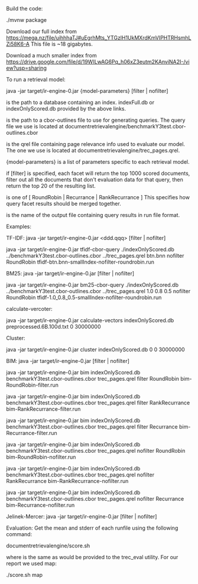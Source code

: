 Build the code:

./mvnw package


Download our full index from https://mega.nz/file/uihhhaTJ#uEgrhMts_YTGzlH1UkMXrdKmVIPHTRHsmhLZi58K6-A
This file is ~18 gigabytes.

Download a much smaller index from https://drive.google.com/file/d/19WILwAG6Pq_h06xZ3eutm2KAnviNA2I-/view?usp=sharing


To run a retrieval model:

java -jar target/ir-engine-0.jar <model> <index> <cbor-outlines> <qrel> {model-parameters} [filter | nofilter] <mergeType> <runfile>

<index> is the path to a database containing an index.  indexFull.db or indexOnlyScored.db provided by the above links.

<cbor-outlines> is the path to a cbor-outlines file to use for generating queries.  The query file we use is located at
documentretrievalengine/benchmarkY3test.cbor-outlines.cbor

<qrel> is the qrel file containing page relevance info used to evaluate our model.
The one we use is located at documentretrievalengine/trec_pages.qrel.

{model-parameters} is a list of parameters specific to each retrieval model.

if [filter] is specified, each facet will return the top 1000 scored documents, filter out all the documents that don't
evaluation data for that query, then return the top 20 of the resulting list.

<mergeType> is one of [ RoundRobin | Recurrance | RankRecurrance ]
This specifies how query facet results should be merged together.

<runfile> is the name of the output file containing query results in run file format.

Examples:

TF-IDF:
java -jar target/ir-engine-0.jar <model> <index> <cbor-outlines> <qrel> <ddd.qqq> [filter | nofilter] <mergeType> <runfile>

java -jar target/ir-engine-0.jar tfidf-cbor-query ./indexOnlyScored.db ../benchmarkY3test.cbor-outlines.cbor ../trec_pages.qrel btn.bnn nofilter RoundRobin tfidf-btn.bnn-smallIndex-nofilter-roundrobin.run

BM25:
java -jar target/ir-engine-0.jar <model> <index> <cbor-outlines> <qrel> <k1> <k3> <beta> [filter | nofilter] <mergeType> <runfile>

java -jar target/ir-engine-0.jar bm25-cbor-query ./indexOnlyScored.db ../benchmarkY3test.cbor-outlines.cbor ../trec_pages.qrel 1.0 0.8 0.5 nofilter RoundRobin tfidf-1.0_0.8_0.5-smallIndex-nofilter-roundrobin.run

calculate-vercoter:

java -jar target/ir-engine-0.jar calculate-vectors indexOnlyScored.db preprocessed.6B.100d.txt 0 30000000      

Cluster:

java -jar target/ir-engine-0.jar cluster indexOnlyScored.db 0 0 30000000   

BIM:
java -jar target/ir-engine-0.jar <model> <index> <cbor-outlines> <qrel> [filter | nofilter] <mergeType> <runfile>

java -jar target/ir-engine-0.jar bim indexOnlyScored.db benchmarkY3test.cbor-outlines.cbor trec_pages.qrel filter RoundRobin bim-RoundRobin-filter.run

java -jar target/ir-engine-0.jar bim indexOnlyScored.db benchmarkY3test.cbor-outlines.cbor trec_pages.qrel filter RankRecurrance bim-RankRecurrance-filter.run

java -jar target/ir-engine-0.jar bim indexOnlyScored.db benchmarkY3test.cbor-outlines.cbor trec_pages.qrel filter Recurrance bim-Recurrance-filter.run

java -jar target/ir-engine-0.jar bim indexOnlyScored.db benchmarkY3test.cbor-outlines.cbor trec_pages.qrel nofilter RoundRobin bim-RoundRobin-nofilter.run

java -jar target/ir-engine-0.jar bim indexOnlyScored.db benchmarkY3test.cbor-outlines.cbor trec_pages.qrel nofilter RankRecurrance bim-RankRecurrance-nofilter.run

java -jar target/ir-engine-0.jar bim indexOnlyScored.db benchmarkY3test.cbor-outlines.cbor trec_pages.qrel nofilter Recurrance bim-Recurrance-nofilter.run

Jelinek-Mercer:
java -jar target/ir-engine-0.jar <model> <index> <cbor-outlines> <qrel> <beta> [filter | nofilter] <mergeType> <runfile>


Evaluation:
Get the mean and stderr of each runfile using the following command:

documentretrievalengine/score.sh <measure>

where <measure> is the same as would be provided to the trec_eval utility.
For our report we used map:

./score.sh map